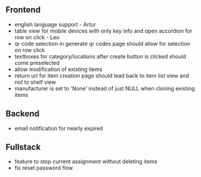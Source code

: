 ## Frontend
- english language support - Artur
- table view for mobile devices with only key info and open accordion for row on click - Leo
- qr code selection in generate qr codes page should allow for selection on row click
- textboxes for category/locations after create button is clicked should come preselected
- allow modification of existing items
- return url for item creation page should lead back to item list view and not to shelf view
- manufacturer is set to 'None' instead of just NULL when cloning existing items

## Backend
- email notification for nearly expired

## Fullstack
- feature to stop current assignment without deleting items
- fix reset password flow